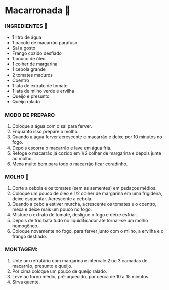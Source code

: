 # Macarronada :spaghetti:

### INGREDIENTES :knife:

- 1 litro de água
- 1 pacote de macarrão parafuso
- Sal a gosto
- Frango cozido desfiado
- 1 pouco de óleo
- 1 colher de margarina
- 1 cebola grande
- 2 tomates maduros
- Coentro
- 1 lata de extrato de tomate
- 1 lata de milho verde e ervilha
- Queijo e presunto
- Queijo ralado

### MODO DE PREPARO 

1. Coloque a água com o sal para ferver.
2. Enquanto isso prepare o molho.
3. Quando a água ferver acrescente o macarrão e deixe por 10 minutos no fogo.
4. Depois escorra o macarrão e lave em água fria.
5. Refoge o macarrão já cozido em 1/2 colher de margarina e depois junte ao molho.
6. Mexa muito bem para todo o macarrão ficar coradinho.



### MOLHO :tomato:

1. Corte a cebola e os tomates (sem as sementes) em pedaços médios.
2. Coloque um pouco de óleo e 1/2 colher de margarina em uma frigideira, deixe esquentar. Acrescente a cebola.
3. Quando a cebola estiver murcha, acrescente os tomates e o coentro, mexa e deixe mais um pouco no fogo.
4. Misture o extrato de tomate, desligue o fogo e deixe esfriar.
5. Depois de frio bata tudo no liquidificador ate tornar-se um molho homogêneo.
6. Coloque novamente no fogo, para ferver junto com o milho, a ervilha e o frango desfiado.

### MONTAGEM:

1. Unte um refratário com margarina e intercale 2 ou 3 camadas de macarrão, presunto e queijo.
2. Por cima coloque um pouco de queijo ralado.
3. Leve ao forno médio, pré-aquecido, por cerca de 10 a 15 minutos.
4. Sirva quente.